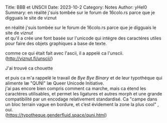 Title: BBB et UNSCII
Date: 2023-10-2 
Category: Notes
Author: yHel0
Summary: en réalité j'suis tombée sur le forum de 16colo.rs parce que je digguais le site de viznut

en réalité j'suis tombée sur le forum de 16colo.rs parce que je digguais le site de *viznut*<br>
et qu'il a crée une font basée sur l'unicode qui intégre des caractéres utiles pour faire des objets graphiques a base de texte.

comme ce qui était fait avec l'ascii, il a appelé ca l'unscii.
(<http://viznut.fi/unscii/>)

J'ai trouvé ca chouette

et puis ca m'a rappelé le travail de *Bye Bye Binary* et de leur typothéque qui alimente læ "QUNI" læ Queer Unicode Initiative.<br>
j'ai pas encore bien compris comment ca marche, mais ca étend les caractéres utilisables, et permet les ligatures et autres morph et une grande compatibilité par un encodage relativement standardisé.
Ca "campe dans un bloc terrain vague en bordure, et c’est évidement la zone la plus cool" , oui.<br>
(<https://typotheque.genderfluid.space/quni.html>)





